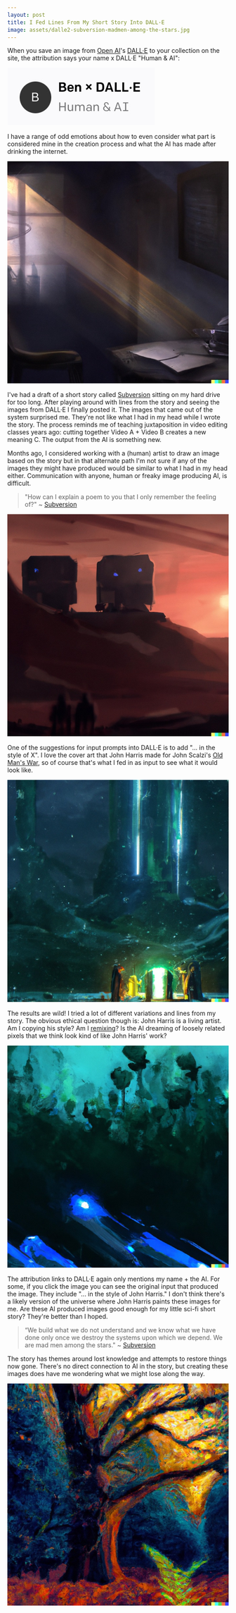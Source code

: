 ```yaml
---
layout: post
title: I Fed Lines From My Short Story Into DALL·E
image: assets/dalle2-subversion-madmen-among-the-stars.jpg
---
```


When you save an image from [Open AI](https://openai.com)'s [DALL·E](https://openai.com/dall-e-2/) to your collection on the site, the attribution says your name x DALL·E "Human & AI":

![Open AI attribution](/assets/dalle-attribution.jpg)

I have a range of odd emotions about how to even consider what part is considered mine in the creation process and what the AI has made after drinking the internet. 

<a title="DALL·E Info" href="https://labs.openai.com/s/mVtBowlRNkQnGGhYHDHizc11"><img alt="As the light through the window cast shadows slowly across each photo and text on the wall" src="/assets/dalle2-subversion-light-through-window.jpg"></a>

I've had a draft of a short story called [Subversion](/fiction/subversion) sitting on my hard drive for too long. After playing around with lines from the story and seeing the images from DALL·E I finally posted it. The images that came out of the system surprised me. They're not like what I had in my head while I wrote the story. The process reminds me of teaching juxtaposition in video editing classes years ago: cutting together Video A + Video B creates a new meaning C. The output from the AI is something new. 

Months ago, I considered working with a (human) artist to draw an image based on the story but in that alternate path I'm not sure if any of the images they might have produced would be similar to what I had in my head either. Communication with anyone, human or freaky image producing AI, is difficult. 

> "How can I explain a poem to you that I only remember the feeling of?" ~ [Subversion](/fiction/subversion)

<a title="DALL·E Info" href="https://labs.openai.com/s/HA9OrHHtU4lD86pmV37sXGVi"><img alt="The station as the rouge sunset flares" src="/assets/dalle2-subversion-rouge-sunset.jpg"></a>

One of the suggestions for input prompts into DALL·E is to add "... in the style of X". I love the cover art that John Harris made for John Scalzi's [Old Man's War](https://bookshop.org/books/old-man-s-war/9780765348272), so of course that's what I fed in as input to see what it would look like. 

<a title="DALL·E Info" href="https://labs.openai.com/s/1SBsmSI2fNZQ3bwlhTnL5f1u"><img alt="We are mad men among the stars" src="/assets/dalle2-subversion-madmen-among-the-stars.jpg"></a>

The results are wild! I tried a lot of different variations and lines from my story. The obvious ethical question though is: John Harris is a living artist. Am I copying his style? Am I [remixing](https://www.everythingisaremix.info)? Is the AI dreaming of loosely related pixels that we think look kind of like John Harris' work? 

<a title="DALL·E Info" href="https://labs.openai.com/s/AWqqhYIwbsZ9Uxs2Na1PbLsC"><img alt="Fluctuations of the competing sounds together forming an almost harmonious unified chorus and then drifting to discordance" src="/assets/dalle2-subversion-botany.jpg"></a>

The attribution links to DALL·E again only mentions my name + the AI. For some, if you click the image you can see the original input that produced the image. They include "... in the style of John Harris." I don't think there's a likely version of the universe where John Harris paints these images for me. Are these AI produced images good enough for my little sci-fi short story? They're better than I hoped.

> “We build what we do not understand and we know what we have done only once we destroy the systems upon which we depend. We are mad men among the stars." ~ [Subversion](/fiction/subversion)

The story has themes around lost knowledge and attempts to restore things now gone. There's no direct connection to AI in the story, but creating these images does have me wondering what we might lose along the way.

<a title="DALL·E Info" href="https://labs.openai.com/s/cJdBbdqbok1m9kutzI0GV79H"><img alt="A large oak tree with a low branch reaching towards the ground in a wooded glen with fallen leaves and brown ferns at golden hour" src="/assets/dalle2-subversion-tree.jpg"></a>
